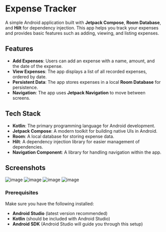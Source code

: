 # Expense Tracker

A simple Android application built with **Jetpack Compose**, **Room Database**, and **Hilt** for dependency injection. This app helps you track your expenses and provides basic features such as adding, viewing, and listing expenses.

## Features

- **Add Expenses**: Users can add an expense with a name, amount, and the date of the expense.
- **View Expenses**: The app displays a list of all recorded expenses, ordered by date.
- **Persistent Data**: The app stores expenses in a local **Room Database** for persistence.
- **Navigation**: The app uses **Jetpack Navigation** to move between screens.

## Tech Stack

- **Kotlin**: The primary programming language for Android development.
- **Jetpack Compose**: A modern toolkit for building native UIs in Android.
- **Room**: A local database for storing expense data.
- **Hilt**: A dependency injection library for easier management of dependencies.
- **Navigation Component**: A library for handling navigation within the app.

## Screenshots

![image](https://github.com/user-attachments/assets/50ca611d-9ae0-40f5-b533-2ada3970462e)
![image](https://github.com/user-attachments/assets/8e9b5190-743b-47d5-b2a8-d5e0e3a31e30)
![image](https://github.com/user-attachments/assets/1975e2a2-2279-4d84-88b5-2714a3a04d43)
![image](https://github.com/user-attachments/assets/07c4c137-8b54-454b-be81-2541a8bd2baa)



### Prerequisites

Make sure you have the following installed:

- **Android Studio** (latest version recommended)
- **Kotlin** (should be included with Android Studio)
- **Android SDK** (Android Studio will guide you through this setup)
